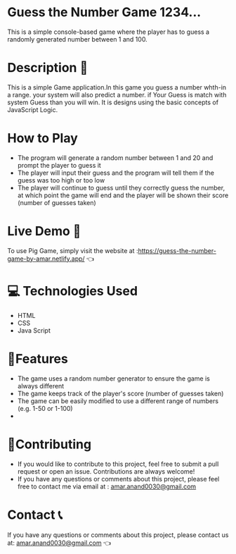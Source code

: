 
# Guess the Number Game 1234...

This is a simple console-based game where the player has to guess a randomly generated number between 1 and 100.
# Description 📝
 This is a simple Game application.In this game you guess a number whth-in a range.
your system will also predict a number. if Your Guess is match with system Guess than you will win. 
It is designs using the basic concepts of JavaScript Logic.

# How to Play
- The program will generate a random number between 1 and 20 and prompt the player to guess it
- The player will input their guess and the program will tell them if the guess was too high or too low
- The player will continue to guess until they correctly guess the number, at which point the game will end and the player will be shown their score (number of guesses taken)

# Live Demo 🚀
To use Pig Game, simply visit the website at :https://guess-the-number-game-by-amar.netlify.app/  👈

# 💻 Technologies Used
- HTML
- CSS
- Java Script

# 🎨Features
- The game uses a random number generator to ensure the game is always different
- The game keeps track of the player's score (number of guesses taken)
- The game can be easily modified to use a different range of numbers (e.g. 1-50 or 1-100)
- 

# 🤝Contributing
- If you would like to contribute to this project, feel free to submit a pull request or open an issue. Contributions are always welcome!
- If you have any questions or comments about this project, please feel free to contact me via email at : amar.anand0030@gmail.com

# Contact 📞
If you have any questions or comments about this project, please contact us at: amar.anand0030@gmail.com 👈

